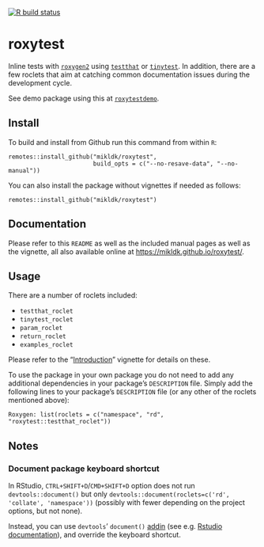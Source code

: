 
<!-- README.md is generated from README.Rmd. Please edit only README.Rmd! -->
<!-- badges: start -->

[![R build
status](https://github.com/mikldk/roxytest/workflows/R-CMD-check/badge.svg)](https://github.com/mikldk/roxytest/actions)
<!-- badges: end -->

# roxytest

Inline tests with
[`roxygen2`](https://cran.r-project.org/package=roxygen2) using
[`testthat`](https://cran.r-project.org/package=testthat) or
[`tinytest`](https://cran.r-project.org/package=tinytest). In addition,
there are a few roclets that aim at catching common documentation issues
during the development cycle.

See demo package using this at
[`roxytestdemo`](https://github.com/mikldk/roxytestdemo).

## Install

To build and install from Github run this command from within `R`:

    remotes::install_github("mikldk/roxytest", 
                            build_opts = c("--no-resave-data", "--no-manual"))

You can also install the package without vignettes if needed as follows:

    remotes::install_github("mikldk/roxytest")

## Documentation

Please refer to this `README` as well as the included manual pages as
well as the vignette, all also available online at
<https://mikldk.github.io/roxytest/>.

## Usage

There are a number of roclets included:

- `testthat_roclet`
- `tinytest_roclet`
- `param_roclet`
- `return_roclet`
- `examples_roclet`

Please refer to the
“[Introduction](https://mikldk.github.io/roxytest/articles/introduction.html)”
vignette for details on these.

To use the package in your own package you do not need to add any
additional dependencies in your package’s `DESCRIPTION` file. Simply add
the following lines to your package’s `DESCRIPTION` file (or any other
of the roclets mentioned above):

    Roxygen: list(roclets = c("namespace", "rd", "roxytest::testthat_roclet"))

## Notes

### Document package keyboard shortcut

In RStudio, `CTRL+SHIFT+D`/`CMD+SHIFT+D` option does not run
`devtools::document()` but only
`devtools::document(roclets=c('rd', 'collate', 'namespace'))` (possibly
with fewer depending on the project options, but not none).

Instead, you can use `devtools`’ `document()`
[addin](https://github.com/r-lib/devtools/pull/2188) (see e.g. [Rstudio
documentation](https://rstudio.github.io/rstudioaddins/)), and override
the keyboard shortcut.
